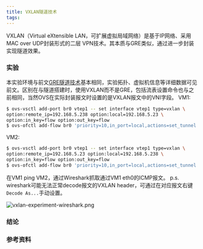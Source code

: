 ```yaml
---
title: VXLAN隧道技术
tags:
---
```


VXLAN（Virtual eXtensible LAN，可扩展虚拟局域网络）是基于IP网络、采用MAC over UDP封装形式的二层 VPN技术。其本质与GRE类似，通过进一步封装实现隧道效果。

<!-- more -->

### 实验

本实验环境与前文[GRE隧道技术](http://warcy.github.io/2016/04/29/GRE%E9%9A%A7%E9%81%93%E6%8A%80%E6%9C%AF/)基本相同，实验拓扑、虚拟机信息等详细数据可见前文。区别在与隧道搭建时，使用VXLAN而不是GRE，包括流表设置命令也与之前相同，当然OVS在实际封装报文时设置的是VXLAN报文中的VNI字段。
VM1:

```bash
$ ovs-vsctl add-port br0 vtep1 -- set interface vtep1 type=vxlan \
option:remote_ip=192.168.5.238 option:local=192.168.5.23 \
option:in_key=flow option:out_key=flow
$ ovs-ofctl add-flow br0 'priority=10,in_port=local,actions=set_tunnel:10,output=2'
```

VM2:

```bash
$ ovs-vsctl add-port br0 vtep1 -- set interface vtep1 type=vxlan \
option:remote_ip=192.168.5.23 option:local=192.168.5.238 \
option:in_key=flow option:out_key=flow
$ ovs-ofctl add-flow br0 'priority=10,in_port=local,actions=set_tunnel:10,output=2'
```

在VM1 ping VM2，通过Wireshark抓取通过VM1 eth0的ICMP报文。
p.s. wireshark可能无法正常decode报文的VXLAN header，可通过在对应报文右键`Decode As...`手动设置。

![vxlan-experiment-wireshark.png](./vxlan-experiment-wireshark.png)


### 结论


### 参考资料
